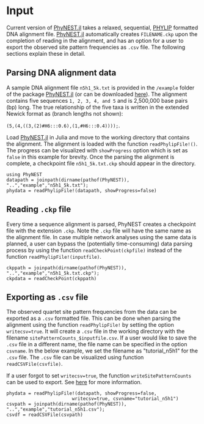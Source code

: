 # Input

Current version of [PhyNEST.jl](https://github.com/sungsik-kong/PhyNEST.jl) takes a relaxed, sequential, [PHYLIP](https://en.wikipedia.org/wiki/PHYLIP) formatted DNA alignment file. [PhyNEST.jl](https://github.com/sungsik-kong/PhyNEST.jl) automatically creates `FILENAME.ckp` upon the completion of reading in the alignment, and has an option for a user to export the observed site pattern frequencies as `.csv` file. The following sections explain these in detail.

## Parsing DNA alignment data
A sample DNA alignment file `n5h1_5k.txt` is provided in the `/example` folder of the package [PhyNEST.jl](https://github.com/sungsik-kong/PhyNEST.jl) (or can be downloaded [here](https://github.com/sungsik-kong/PhyNE.jl/blob/main/example/n5h1_5k.txt)). The alignment contains five sequences `1, 2, 3, 4, and 5` and is 2,500,000 base pairs (bp) long. The true relationship of the five taxa is written in the extended Newick format as (branch lengths not shown): 

`(5,(4,((3,(2)#H6:::0.6),(1,#H6:::0.4))));`.

Load [PhyNEST.jl](https://github.com/sungsik-kong/PhyNEST.jl) in Julia and move to the working directory that contains the alignment. The alignment is loaded with the function `readPhylipFile!()`. The progress can be visualized with `showProgress` option which is set as `false` in this example for brevity. Once the parsing the alignment is complete, a checkpoint file `n5h1_5k.txt.ckp` should appear in the directory.
```@repl input
using PhyNEST
datapath = joinpath(dirname(pathof(PhyNEST)), "..","example","n5h1_5k.txt");
phydata = readPhylipFile!(datapath, showProgress=false)
```










## Reading `.ckp` file
Every time a sequence alignment is parsed, PhyNEST creates a checkpoint file with the extension `.ckp`. Note the `.ckp` file will have the same name as the alignment file. In case multiple network analyses using the same data is planned, a user can bypass the (potentially time-consuming) data parsing process by using the function `readCheckPoint(ckpfile)` instead of the function `readPhylipFile!(inputfile)`. 
```@repl input
ckppath = joinpath(dirname(pathof(PhyNEST)), "..","example","n5h1_5k.txt.ckp");
ckpdata = readCheckPoint(ckppath)
```

## Exporting as `.csv` file
The observed quartet site pattern frequencies from the data can be exported as a `.csv` formatted file. This can be done when parsing the alignment using the function `readPhylipFile!` by setting the option `writecsv=true`. It will create a `.csv` file in the working directory with the filename `sitePatternCounts_$inputfile.csv`. If a user would like to save the `.csv` file in a different name, the file name can be specified in the option `csvname`. In the below example, we set the filename as "tutorial_n5h1" for the `.csv` file. The `.csv` file can be visualized using function `readCSVFile(csvfile)`. 

If a user forgot to set `writecsv=true`, the function `writeSitePatternCounts` can be used to export. See [here](https://sungsik-kong.github.io/PhyNE.jl/dev/#PhyNE.writeSitePatternCounts) for more information.
```@repl input
phydata = readPhylipFile!(datapath, showProgress=false,
                        writecsv=true, csvname="tutorial_n5h1")
csvpath = joinpath(dirname(pathof(PhyNEST)), "..","example","tutorial_n5h1.csv");
csvdf = readCSVFile(csvpath)
```
